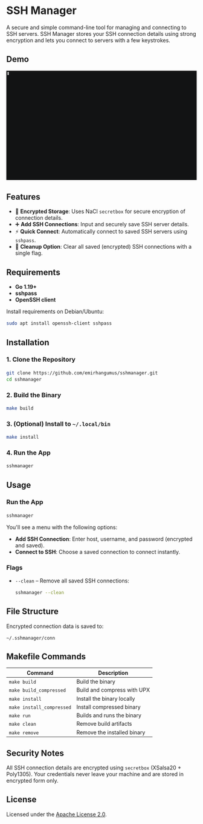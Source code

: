 # SSH Manager

A secure and simple command-line tool for managing and connecting to SSH servers. SSH Manager stores your SSH connection details using strong encryption and lets you connect to servers with a few keystrokes.

## Demo
![Demo](demo.gif)

## Features

- 🔐 **Encrypted Storage**: Uses NaCl `secretbox` for secure encryption of connection details.
- ➕ **Add SSH Connections**: Input and securely save SSH server details.
- ⚡ **Quick Connect**: Automatically connect to saved SSH servers using `sshpass`.
- 🧹 **Cleanup Option**: Clear all saved (encrypted) SSH connections with a single flag.

## Requirements

- **Go 1.19+**
- **sshpass**
- **OpenSSH client**

Install requirements on Debian/Ubuntu:
```bash
sudo apt install openssh-client sshpass
```

## Installation

### 1. Clone the Repository

```bash
git clone https://github.com/emirhangumus/sshmanager.git
cd sshmanager
```

### 2. Build the Binary

```bash
make build
```

### 3. (Optional) Install to `~/.local/bin`

```bash
make install
```

### 4. Run the App

```bash
sshmanager
```

## Usage

### Run the App

```bash
sshmanager
```

You'll see a menu with the following options:

* **Add SSH Connection**: Enter host, username, and password (encrypted and saved).
* **Connect to SSH**: Choose a saved connection to connect instantly.

### Flags

* `--clean` – Remove all saved SSH connections:

  ```bash
  sshmanager --clean
  ```

## File Structure

Encrypted connection data is saved to:

```
~/.sshmanager/conn
```

## Makefile Commands

| Command                   | Description                 |
| ------------------------- | --------------------------- |
| `make build`              | Build the binary            |
| `make build_compressed`   | Build and compress with UPX |
| `make install`            | Install the binary locally  |
| `make install_compressed` | Install compressed binary   |
| `make run`                | Builds and runs the binary  |
| `make clean`              | Remove build artifacts      |
| `make remove`             | Remove the installed binary |

## Security Notes

All SSH connection details are encrypted using `secretbox` (XSalsa20 + Poly1305). Your credentials never leave your machine and are stored in encrypted form only.

## License

Licensed under the [Apache License 2.0](LICENSE).
